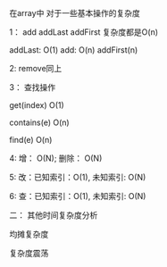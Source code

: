 在array中 对于一些基本操作的复杂度

1： add addLast addFirst 复杂度都是O(n)

addLast: O(1)
add: O(n)
addFirst(n)

2: remove同上

3： 查找操作

get(index) O(1)

contains(e) O(n)

find(e) O(n)


4: 增： O(N); 删除： O(N)

5: 改：已知索引：O(1), 未知索引: O(N)

6: 查：已知索引：O(1), 未知索引: O(N)


二： 其他时间复杂度分析

均摊复杂度

复杂度震荡

